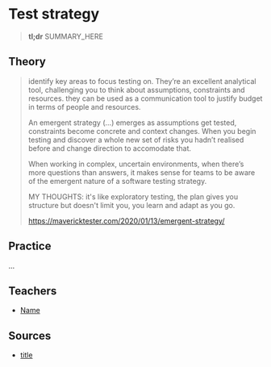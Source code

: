 # Test strategy

> **tl;dr** SUMMARY_HERE

## Theory



> identify key areas to focus testing on. They’re an excellent analytical tool, challenging you to think about assumptions, constraints and resources. they can be used as a communication tool to justify budget in terms of people and resources.
>
> An emergent strategy (...) emerges as assumptions get tested, constraints become concrete and context changes. When you begin testing and discover a whole new set of risks you hadn’t realised before and change direction to accomodate that.
>
> When working in complex, uncertain environments, when there’s more questions than answers, it makes sense for teams to be aware of the emergent nature of a software testing strategy.
>
> MY THOUGHTS: it's like exploratory testing, the plan gives you structure but doesn't limit you, you learn and adapt as you go.
>
> https://mavericktester.com/2020/01/13/emergent-strategy/

## Practice

…

## Teachers

- [Name](#link)

## Sources

- [title](#link)
